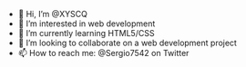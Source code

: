 - 👋 Hi, I’m @XYSCQ
- 👀 I’m interested in web development
- 🌱 I’m currently learning HTML5/CSS
- 💞️ I’m looking to collaborate on a web development project
- 📫 How to reach me: @Sergio7542 on Twitter

<!---
XYSCQ/XYSCQ is a ✨ special ✨ repository because its `README.md` (this file) appears on your GitHub profile.
You can click the Preview link to take a look at your changes.
--->
